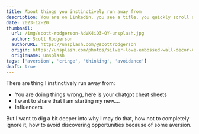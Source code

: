 ```yaml
---
title: About things you instinctively run away from 
description: You are on Linkedin, you see a title, you quickly scroll away. 
date: 2023-12-20
thumbnail:
  url: /img/scott-rodgerson-AdVK4iQ3-OY-unsplash.jpg
  author: Scott Rodgerson
  authorURL: https://unsplash.com/@scottrodgerson
  origin: https://unsplash.com/photos/silver-love-embossed-wall-decor-AdVK4iQ3-OY
  originName: Unsplash
tags: ['aversion', 'cringe', 'thinking', 'avoidance']
draft: true
---
```

There are thing I instinctively run away from:
- You are doing things wrong, here is your chatgpt cheat sheets
- I want to share that I am starting my new....
- Influencers

But I want to dig a bit deeper into why I may do that, how not to completely ignore it, how to
avoid discovering opportunities because of some aversion.

